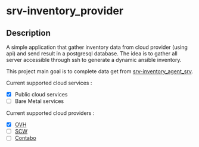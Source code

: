 # srv-inventory_provider

## Description

A simple application that gather inventory data from cloud provider (using api) and send result in a postgresql database. The idea is to gather all server accessible through ssh to generate a dynamic ansible inventory.

This project main goal is to complete data get from [srv-inventory_agent_srv](https://github.com/maraudeurs/srv-inventory_agent_srv).

Current supported cloud services :
- [x] Public cloud services
- [ ] Bare Metal services

Current supported cloud providers :
- [x] [OVH](https://www.ovhcloud.com/)
- [ ] [SCW](https://www.scaleway.com/)
- [ ] [Contabo](https://contabo.com/)